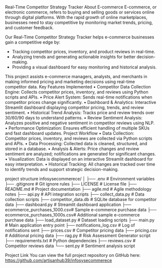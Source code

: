 Real-Time Competitor Strategy Tracker
About E-commerce
E-commerce, or electronic commerce, refers to buying and selling goods or services online through digital platforms. With the rapid growth of online marketplaces, businesses need to stay competitive by monitoring market trends, pricing, and customer feedback.

Our Real-Time Competitor Strategy Tracker helps e-commerce businesses gain a competitive edge by:
- Tracking competitor prices, inventory, and product reviews in real-time.
- Analyzing trends and generating actionable insights for better decision-making.
- Providing a visual dashboard for easy monitoring and historical analysis.

This project assists e-commerce managers, analysts, and merchants in making informed pricing and marketing decisions using real-time competitor data.
Key Features Implemented
• Competitor Data Collection Engine: Collects competitor prices, inventory, and reviews using Python scripts and APIs.
• Price Alert System: Sends real-time notifications when competitor prices change significantly.
• Dashboard & Analytics: Interactive Streamlit dashboard displaying competitor pricing, trends, and review sentiment.
• Historical Trend Analysis: Tracks price and review trends over 30/60/90 days to understand patterns.
• Review Sentiment Analysis: Analyzes positive and negative sentiment in competitor reviews using NLP.
• Performance Optimization: Ensures efficient handling of multiple SKUs and fast dashboard updates.
Project Workflow
• Data Collection: Competitor prices, inventory, and reviews are collected via Python scripts and APIs.
• Data Processing: Collected data is cleaned, structured, and stored in a database.
• Analysis & Alerts: Price changes and review sentiment are analyzed; notifications are generated for significant changes.
• Visualization: Data is displayed on an interactive Streamlit dashboard for easy interpretation.
• Historical Tracking: All changes are tracked over time to identify trends and support strategic decision-making.


project structure
infosysecommerece/
│
├── .env                        # Environment variables
├── .gitignore                  # Git ignore rules
├── LICENSE                     # License file
├── README.md                   # Project documentation
├── agile.md                    # Agile methodology notes
├── api.py                      # API integration scripts
├── collect_data.py             # Data collection scripts
├── competitor_data.db          # SQLite database for competitor data
├── dashboard.py                # Streamlit dashboard application
├── ecommerce_purchases_1000.csv# Sample e-commerce purchase data
├── ecommerce_purchases_1000s.csv# Additional sample e-commerce purchase data
├── load_dataset.py             # Dataset loading scripts
├── main.py                     # Main application entry point
├── notifications_log.csv       # Log of notifications sent
├── prices.csv                  # Competitor pricing data
├── pricing.csv                 # Additional pricing data
├── rag.py                      # Risk Assessment Generator script
├── requirements.txt            # Python dependencies
├── reviews.csv                 # Competitor reviews data
└── sent.py                     # Sentiment analysis script


Project Link
You can view the full project repository on GitHub here:
https://github.com/artisanhub39/infosysecommerece

